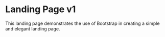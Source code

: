 # Landing Page v1
This landing page demonstrates the use of Bootstrap in creating a simple and elegant landing page.
